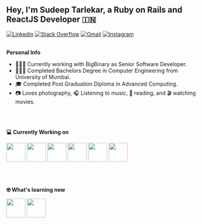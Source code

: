 ## Hey, I'm Sudeep Tarlekar, a Ruby on Rails and ReactJS Developer <span>&#x1F1EE;&#x1F1F3;</span>

[![Linkedin](https://img.shields.io/badge/-LinkedIn-blue?style=plastic&logo=Linkedin&logoColor=white)](https://www.linkedin.com/in/sudeep-tarlekar-61526737/)
[![Stack Overflow](https://img.shields.io/badge/-StackOverflow-white?style=plastic&logo=stack%20overflow)](https://stackoverflow.com/users/5076284/sudeeptarlekar)
[![Gmail](https://img.shields.io/badge/-Gmail-c14438?style=plastic&logo=Gmail&logoColor=white)](mailto:sudeeptarlekar@gmail.com)
[![Instagram](https://img.shields.io/badge/-Instagram-c13584?style=plastic&labelColor=c13584&logo=instagram&logoColor=white)](https://www.instagram.com/sudeeptarlekar2092/)
<br />
<br />

**Personal Info**
- 🧑🏻‍💻 Currently working with BigBinary as Senior Software Developer.
- 👨🏻‍🎓 Completed Bachelors Degree in Computer Engineering from University of Mumbai.
- 🎓 Completed Post Graduation Diploma in Advanced Computing.
- 📷 Loves photography, 🎧 Listening to music, 📖 reading, and 🎬 watching movies.

<br />
<br />

**💻 Currently Working on**

<code><a href="https://www.ruby-lang.org/en/" target="_blank"><img height="50" src="https://www.vectorlogo.zone/logos/ruby-lang/ruby-lang-ar21.svg"></a></code>
<code><a href="https://www.python.org/" target="_blank"><img height="50" src="https://www.vectorlogo.zone/logos/python/python-ar21.svg"></a></code>
<code><a href="https://reactjs.org/" target="_blank"><img height="50" src="https://www.vectorlogo.zone/logos/reactjs/reactjs-ar21.svg"></a></code>
<code><a href="https://www.javascript.com/" target="_blank"><img height="50" src="https://upload.vectorlogo.zone/logos/javascript/images/239ec8a4-163e-4792-83b6-3f6d96911757.svg"></a></code>
<code><a href="https://www.docker.com/" target="_blank"><img height="50" src="https://www.vectorlogo.zone/logos/docker/docker-ar21.svg"></a></code>
<code><a href="https://aws.amazon.com/" target="_blank"><img height="50" src="https://www.vectorlogo.zone/logos/amazon_aws/amazon_aws-ar21.svg"></a></code>

<br />
<br />

**🤓 What's learning new**

<code><a href="https://nextjs.org/" target="_blank"><img height="50" src="https://upload.vectorlogo.zone/logos/nextjs/images/2d3864ef-00e0-4026-ab1d-30e4a98e2899.svg"></a></code>
<code><a href="https://nodejs.org/" target="_blank"><img height="50" src="https://www.vectorlogo.zone/logos/nodejs/nodejs-ar21.svg"></a></code>

